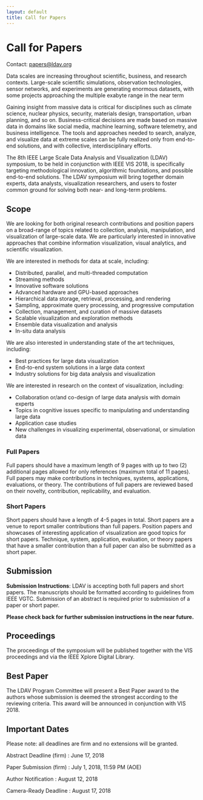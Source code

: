```yaml
---
layout: default
title: Call for Papers
---
```


# Call for Papers

Contact: <papers@ldav.org>

Data scales are increasing throughout scientific, business, and research contexts. Large-scale scientific simulations, observation technologies, sensor networks, and experiments are generating enormous datasets, with some projects approaching the multiple exabyte range in the near term 

Gaining insight from massive data is critical for disciplines such as climate science, nuclear physics, security, materials design, transportation, urban planning, and so on. Business-critical decisions are made based on massive data in domains like social media, machine learning, software telemetry, and business intelligence. The tools and approaches needed to search, analyze, and visualize data at extreme scales can be fully realized only from end-to-end solutions, and with collective, interdisciplinary efforts.

The 8th IEEE Large Scale Data Analysis and Visualization (LDAV) symposium, to be held in conjunction with IEEE VIS 2018, is specifically targeting methodological innovation, algorithmic foundations, and possible end-to-end solutions. The LDAV symposium will bring together domain experts, data analysts, visualization researchers, and users to foster common ground for solving both near- and long-term problems.

## Scope
We are looking for both original research contributions and position papers on a broad-range of topics related to collection, analysis, manipulation, and visualization of large-scale data.  We are particularly interested in innovative approaches that combine information visualization, visual analytics, and scientific visualization.

We are interested in methods for data at scale, including: 
-	Distributed, parallel, and multi-threaded computation
-	Streaming methods
-	Innovative software solutions 
-	Advanced hardware and GPU-based approaches 
-	Hierarchical data storage, retrieval, processing, and rendering
-	Sampling, approximate query processing, and progressive computation
-	Collection, management, and curation of massive datasets
-	Scalable visualization and exploration methods
-	Ensemble data visualization and analysis
-	In-situ data analysis

We are also interested in understanding state of the art techniques, including:
-	Best practices for large data visualization
-	End-to-end system solutions in a large data context
-	Industry solutions for big data analysis and visualization

We are interested in research on the context of visualization, including:
-	Collaboration or/and co-design of large data analysis with domain  experts
-	Topics in cognitive issues specific to manipulating and understanding large data
-	Application case studies
-	New challenges in visualizing experimental, observational, or simulation data 

### Full Papers
Full papers should have a maximum length of  9 pages with up to two (2) additional pages allowed for only references (maximum total of 11 pages). Full papers may make contributions in techniques, systems, applications, evaluations, or theory. The contributions of full papers are reviewed based on their novelty, contribution, replicability, and evaluation.

### Short Papers
Short papers should have a length of 4-5 pages in total. Short papers are a venue to report smaller contributions than full papers. Position papers and showcases of interesting application of visualization are good topics for short papers. Technique, system, application, evaluation, or theory papers that have a smaller contribution than a full paper can also be submitted as a short paper.

## Submission

**Submission Instructions**:
LDAV is accepting both full papers and short papers. The manuscripts should be formatted according to guidelines from IEEE VGTC. Submission of an abstract is required prior to submission of a paper or short paper.

**Please check back for further submission instructions in the near future.**
<!-- **Submission site note**: Go to the submission site (https://precisionconference.com/~vgtc), log in, go to 'new submissions', and select 'LDAV 2018 Papers'. -->


## Proceedings
The proceedings of the symposium will be published together with the VIS proceedings and via the IEEE Xplore Digital Library.

## Best Paper
The LDAV Program Committee will present a Best Paper award to the authors whose submission is deemed the strongest according to the reviewing criteria. This award will be announced in conjunction with VIS 2018.

## Important Dates
Please note: all deadlines are firm and no extensions will be granted. 

Abstract Deadline (firm)
: June 17, 2018

Paper Submission (firm)
: July 1, 2018, 11:59 PM (AOE)

Author Notification
: August 12, 2018

Camera-Ready Deadline
: August 17, 2018

